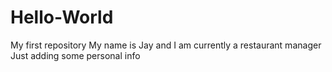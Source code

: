 # Hello-World
My first repository
My name is Jay and I am currently a restaurant manager
Just adding some personal info
